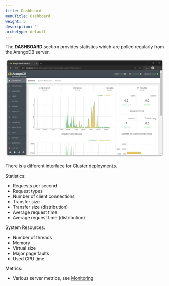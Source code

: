 ```yaml
---
title: Dashboard
menuTitle: Dashboard
weight: 5
description: ''
archetype: default
---
```

The **DASHBOARD** section provides statistics which are polled regularly from the
ArangoDB server.

![Web Interface Dashboard](../../../images/ui-dashboard.webp)

There is a different interface for [Cluster](cluster.md) deployments.

Statistics:

 - Requests per second
 - Request types
 - Number of client connections
 - Transfer size
 - Transfer size (distribution)
 - Average request time
 - Average request time (distribution)

System Resources:

- Number of threads
- Memory
- Virtual size
- Major page faults
- Used CPU time

Metrics:

- Various server metrics, see [Monitoring](../../develop/http-api/monitoring/metrics.md)
